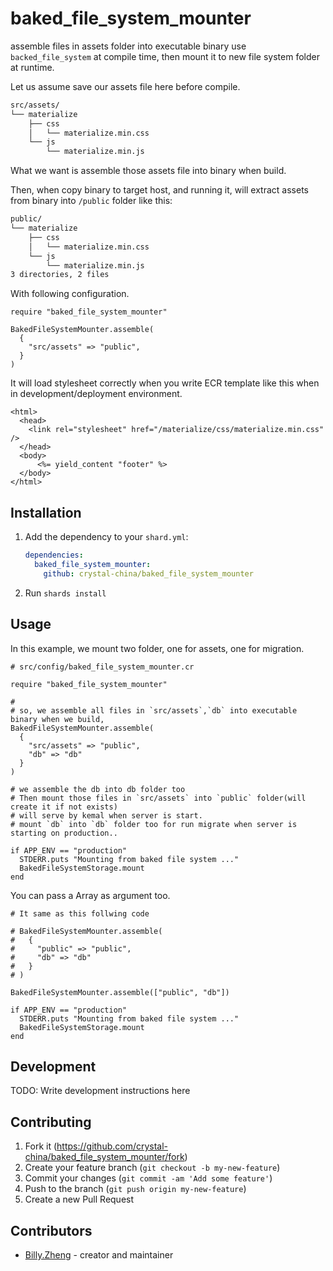 # baked_file_system_mounter

assemble files in assets folder into executable binary use `backed_file_system` at compile time, then mount it to new file system folder at runtime. 

Let us assume save our assets file here before compile.


```sh
src/assets/
└── materialize
    ├── css
    │   └── materialize.min.css
    └── js
        └── materialize.min.js
```

What we want is assemble those assets file into binary when build.

Then, when copy binary to target host, and running it, will extract assets from binary into `/public` folder like this:

```sh
public/
└── materialize
    ├── css
    │   └── materialize.min.css
    └── js
        └── materialize.min.js
3 directories, 2 files
```

With following configuration.

```crystal
require "baked_file_system_mounter"

BakedFileSystemMounter.assemble(
  {
    "src/assets" => "public",
  }
)
```


It will load stylesheet correctly when you write ECR template like this when in development/deployment environment.


```erb
<html>
  <head>
    <link rel="stylesheet" href="/materialize/css/materialize.min.css" />
  </head>
  <body>
      <%= yield_content "footer" %>
  </body>
</html>
```

## Installation

1. Add the dependency to your `shard.yml`:

   ```yaml
   dependencies:
     baked_file_system_mounter:
       github: crystal-china/baked_file_system_mounter
   ```

2. Run `shards install`

## Usage

In this example, we mount two folder, one for assets, one for migration.

```crystal
# src/config/baked_file_system_mounter.cr

require "baked_file_system_mounter"

#
# so, we assemble all files in `src/assets`,`db` into executable binary when we build,
BakedFileSystemMounter.assemble(
  {
    "src/assets" => "public",
    "db" => "db"
  }
)

# we assemble the db into db folder too
# Then mount those files in `src/assets` into `public` folder(will create it if not exists)
# will serve by kemal when server is start.
# mount `db` into `db` folder too for run migrate when server is starting on production..

if APP_ENV == "production"
  STDERR.puts "Mounting from baked file system ..."
  BakedFileSystemStorage.mount
end

```

You can pass a Array as argument too.

```crystal
# It same as this follwing code

# BakedFileSystemMounter.assemble(
#   {
#     "public" => "public",
#     "db" => "db"
#   }
# )

BakedFileSystemMounter.assemble(["public", "db"])

if APP_ENV == "production"
  STDERR.puts "Mounting from baked file system ..."
  BakedFileSystemStorage.mount
end

```

## Development

TODO: Write development instructions here

## Contributing

1. Fork it (<https://github.com/crystal-china/baked_file_system_mounter/fork>)
2. Create your feature branch (`git checkout -b my-new-feature`)
3. Commit your changes (`git commit -am 'Add some feature'`)
4. Push to the branch (`git push origin my-new-feature`)
5. Create a new Pull Request

## Contributors

- [Billy.Zheng](https://github.com/zw963) - creator and maintainer
